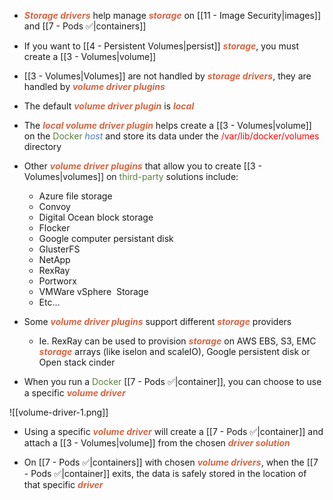 - <b><i><span style="color:#d46644">Storage drivers</span></i></b> help manage <b><i><span style="color:#d46644">storage</span></i></b> on [[11 - Image Security|images]] and [[7 - Pods ✅|containers]]

- If you want to [[4 - Persistent Volumes|persist]] <b><i><span style="color:#d46644">storage</span></i></b>, you must create a [[3 - Volumes|volume]]

- [[3 - Volumes|Volumes]] are not handled by <b><i><span style="color:#d46644">storage drivers</span></i></b>, they are handled by <b><i><span style="color:#d46644">volume driver plugins</span></i></b>

- The default <b><i><span style="color:#d46644">volume driver plugin</span></i></b> is <b><i><span style="color:#d46644">local</span></i></b>

- The <b><i><span style="color:#d46644">local volume driver plugin</span></i></b> helps create a [[3 - Volumes|volume]] on the <span style="color:#5c7e3e">Docker</span> <i><span style="color:#477bbe">host</span></i> and store its data under the <span style="color:red">/var/lib/docker/volumes</span> directory

- Other <b><i><span style="color:#d46644">volume driver plugins</span></i></b> that allow you to create [[3 - Volumes|volumes]] on <span style="color:#5c7e3e">third-party</span> solutions include:
	- Azure file storage
	- Convoy
	- Digital Ocean block storage
	- Flocker
	- Google computer persistant disk
	- GlusterFS
	- NetApp
	- RexRay
	- Portworx
	- VMWare vSphere  Storage
	- Etc…

- Some <b><i><span style="color:#d46644">volume driver plugins</span></i></b> support different <b><i><span style="color:#d46644">storage</span></i></b> providers
	- Ie. RexRay can be used to provision <b><i><span style="color:#d46644">storage</span></i></b> on AWS EBS, S3, EMC <b><i><span style="color:#d46644">storage</span></i></b> arrays (like iselon and scaleIO), Google persistent disk or Open stack cinder

- When you run a <span style="color:#5c7e3e">Docker</span> [[7 - Pods ✅|container]], you can choose to use a specific <b><i><span style="color:#d46644">volume driver</span></i></b>

![[volume-driver-1.png]]

- Using a specific <b><i><span style="color:#d46644">volume driver</span></i></b> will create a [[7 - Pods ✅|container]] and attach a [[3 - Volumes|volume]] from the chosen <b><i><span style="color:#d46644">driver solution</span></i></b>

- On [[7 - Pods ✅|containers]] with chosen <b><i><span style="color:#d46644">volume drivers</span></i></b>, when the [[7 - Pods ✅|container]] exits, the data is safely stored in the location of that specific <b><i><span style="color:#d46644">driver</span></i></b>